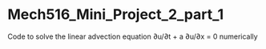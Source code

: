 # Mech516_Mini_Project_2_part_1
Code to solve the linear advection equation ∂u/∂t + a ∂u/∂x = 0 numerically
